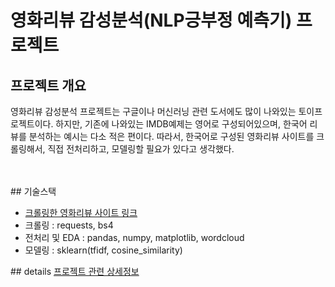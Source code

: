 # 영화리뷰 감성분석(NLP긍부정 예측기) 프로젝트

## 프로젝트 개요
<p>영화리뷰 감성분석 프로젝트는 구글이나 머신러닝 관련 도서에도 많이 나와있는 토이프로젝트이다. 하지만, 기존에 나와있는 IMDB예제는 영어로 구성되어있으며,
한국어 리뷰를 분석하는 예시는 다소 적은 편이다. 따라서, 한국어로 구성된 영화리뷰 사이트를 크롤링해서, 직접 전처리하고, 모델링할 필요가 있다고 생각했다. </p>
<br />
<br />
## 기술스택
<ul>
  <li><a href="https://moviekeyword.com">크롤링한 영화리뷰 사이트 링크</a></li>
  <li>크롤링 : requests, bs4</li>
  <li>전처리 및 EDA : pandas, numpy, matplotlib, wordcloud </li>
  <li>모델링 : sklearn(tfidf, cosine_similarity)</li>
</ul>
## details
<a href="https://github.com/Tudou4161/MovieReview_Sentiment_analysis/blob/main/Total_Source_Code(%EC%A0%84%EC%B2%98%EB%A6%AC_%EC%88%98%EC%A0%95_%EC%9B%8C%EB%93%9C_%ED%81%B4%EB%9D%BC%EC%9A%B0%EB%93%9C_%ED%95%A9%EB%B3%B8).ipynb">프로젝트 관련 상세정보</a>
